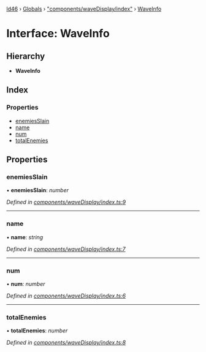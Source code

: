 [ld46](../README.md) › [Globals](../globals.md) › ["components/waveDisplay/index"](../modules/_components_wavedisplay_index_.md) › [WaveInfo](_components_wavedisplay_index_.waveinfo.md)

# Interface: WaveInfo

## Hierarchy

* **WaveInfo**

## Index

### Properties

* [enemiesSlain](_components_wavedisplay_index_.waveinfo.md#enemiesslain)
* [name](_components_wavedisplay_index_.waveinfo.md#name)
* [num](_components_wavedisplay_index_.waveinfo.md#num)
* [totalEnemies](_components_wavedisplay_index_.waveinfo.md#totalenemies)

## Properties

###  enemiesSlain

• **enemiesSlain**: *number*

*Defined in [components/waveDisplay/index.ts:9](https://github.com/jrod-disco/ld46-keepalive/blob/5db6013/src/components/waveDisplay/index.ts#L9)*

___

###  name

• **name**: *string*

*Defined in [components/waveDisplay/index.ts:7](https://github.com/jrod-disco/ld46-keepalive/blob/5db6013/src/components/waveDisplay/index.ts#L7)*

___

###  num

• **num**: *number*

*Defined in [components/waveDisplay/index.ts:6](https://github.com/jrod-disco/ld46-keepalive/blob/5db6013/src/components/waveDisplay/index.ts#L6)*

___

###  totalEnemies

• **totalEnemies**: *number*

*Defined in [components/waveDisplay/index.ts:8](https://github.com/jrod-disco/ld46-keepalive/blob/5db6013/src/components/waveDisplay/index.ts#L8)*
